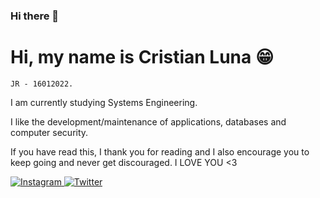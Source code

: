 ### Hi there 👋

<!--
**crisluna77/crisluna77** is a ✨ _special_ ✨ repository because its `README.md` (this file) appears on your GitHub profile.

Here are some ideas to get you started:

- 🔭 I’m currently working on ...
- 🌱 I’m currently learning ...
- 👯 I’m looking to collaborate on ...
- 🤔 I’m looking for help with ...
- 💬 Ask me about ...
- 📫 How to reach me: ...
- 😄 Pronouns: ...
- ⚡ Fun fact: ...
-->
# Hi, my name is Cristian Luna :grin:
`
JR - 16012022. 
`

I am currently studying Systems Engineering. 

I like the development/maintenance of applications, databases and computer security.

If you have read this, I thank you for reading and I also encourage you to keep going and never get discouraged.
I LOVE YOU <3


<p>
  
  <a href="https://www.instagram.com/clunaarriaga20/">
    <img alt="Instagram" src="https://img.shields.io/badge/Instagram-E4405F?logo=instagram&logoColor=white&style=for-the-badge" />
  </a>
  
  <a href="https://twitter.com/CrisLuna_1">
    <img alt="Twitter" src="https://img.shields.io/badge/twitter-3399FF?logo=twitter&logoColor=white&style=for-the-badge" />
  </a>
  
</p>

<!---
CrisLuna1/CrisLuna1 is a ✨ special ✨ repository because its `README.md` (this file) appears on your GitHub profile.
You can click the Preview link to take a look at your changes.
--->
